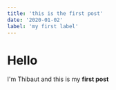 ```yaml
---
title: 'this is the first post'
date: '2020-01-02'
label: 'my first label'
---
```


# Hello

I'm Thibaut and this is my **first post**
